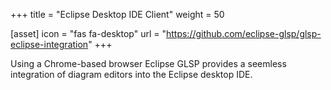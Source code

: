 +++
title = "Eclipse Desktop IDE Client"
weight = 50

[asset]
  icon = "fas fa-desktop"
  url = "https://github.com/eclipse-glsp/glsp-eclipse-integration"
+++

Using a Chrome-based browser Eclipse GLSP provides a seemless integration of diagram editors into the Eclipse desktop IDE.

